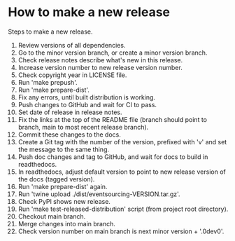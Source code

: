 # How to make a new release

Steps to make a new release.

1. Review versions of all dependencies.
2. Go to the minor version branch, or create a minor version branch.
3. Check release notes describe what's new in this release.
4. Increase version number to new release version number.
5. Check copyright year in LICENSE file.
6. Run 'make prepush'.
7. Run 'make prepare-dist'.
8. Fix any errors, until built distribution is working.
9. Push changes to GitHub and wait for CI to pass.
10. Set date of release in release notes.
11. Fix the links at the top of the README file (branch should point to branch, main to most recent release branch).
12. Commit these changes to the docs.
13. Create a Git tag with the number of the version, prefixed with 'v' and set the message to the same thing.
14. Push doc changes and tag to GitHub, and wait for docs to build in readthedocs.
15. In readthedocs, adjust default version to point to new release version of the docs (tagged version).
16. Run 'make prepare-dist' again.
17. Run 'twine upload ./dist/eventsourcing-VERSION.tar.gz'.
18. Check PyPI shows new release.
19. Run 'make test-released-distribution' script (from project root directory).
20. Checkout main branch.
21. Merge changes into main branch.
22. Check version number on main branch is next minor version + '.0dev0'.
